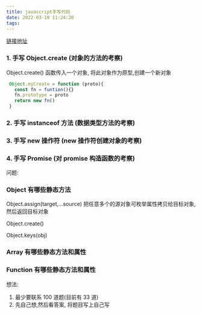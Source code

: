 ```yaml
---
title: javascript手写代码
date: 2022-03-10 11:24:20
tags:
---
```


[链接地址](https://juejin.cn/post/6946136940164939813)

### 1. 手写 Object.create (对象的方法的考察) 
   Object.create() 函数传入一个对象, 将此对象作为原型,创建一个新对象


   ```js
    Object.myCreate = function (proto){
      const fn = funtion(){}
      fn.prototype = proto
      return new fn()
    }

   ```

### 2. 手写 instanceof 方法 (数据类型方法的考察)


### 3. 手写 new 操作符  (new 操作符创建对象的考察)


### 4. 手写 Promise (对 promise 构造函数的考察)





问题: 
### Object 有哪些静态方法

Object.assign(target,...source)
把任意多个的源对象可枚举属性拷贝给目标对象,然后返回目标对象

Object.create()


Object.keys(obj)


### Array 有哪些静态方法和属性


### Function 有哪些静态方法和属性



想法:
1. 最少要联系 100 道题(目前有 33 道)
2. 先自己想,然后看答案, 将题目写上自己写
